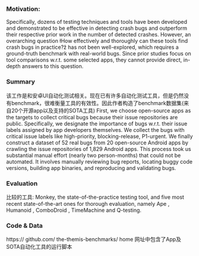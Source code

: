 ### Motivation:
Specifically, dozens of testing techniques and tools have been developed and demonstrated to be effective in detecting crash bugs and outperform their respective prior work in the number of detected crashes. However, an overarching question łHow effectively and thoroughly can these tools find crash bugs in practice?ž has not been well-explored, which requires a ground-truth benchmark with real-world bugs. Since prior studies focus on tool comparisons w.r.t. some selected apps, they cannot provide direct, in-depth answers to this question.

### Summary
该工作是和安卓UI自动化测试相关。现在已有许多自动化测试工具，但是仍然没有benchmark，很难衡量工具的有效性。因此作者构造了benchmark数据集(来自20个开源app以及支持的SOTA工具)
First, we choose open-source apps as the targets to collect critical bugs because their issue repositories are public. Specifically, we designate the importance of bugs w.r.t. their issue labels assigned by app developers themselves. We collect the bugs with critical issue labels like high-priority, blocking-release, P1-urgent. We finally construct a dataset of 52 real bugs from 20 open-source Android apps by crawling the issue repositories of 1,829 Android apps. This process took us substantial manual effort (nearly two person-months) that could not be automated. It involves manually reviewing bug reports, locating buggy code versions, building app binaries, and reproducing and validating bugs. 

### Evaluation
比较的工具: Monkey, the state-of-the-practice testing tool, and five most recent state-of-the-art ones for thorough evaluation, namely Ape , Humanoid , ComboDroid , TimeMachine and Q-testing. 

### Code & Data
https:// github.com/ the-themis-benchmarks/ home
网址中包含了App及SOTA自动化工具的运行脚本
